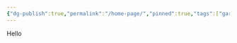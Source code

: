 ```yaml
---
{"dg-publish":true,"permalink":"/home-page/","pinned":true,"tags":["gardenEntry"],"updated":"2025-05-15T11:08:09.077+02:00"}
---
```


Hello
